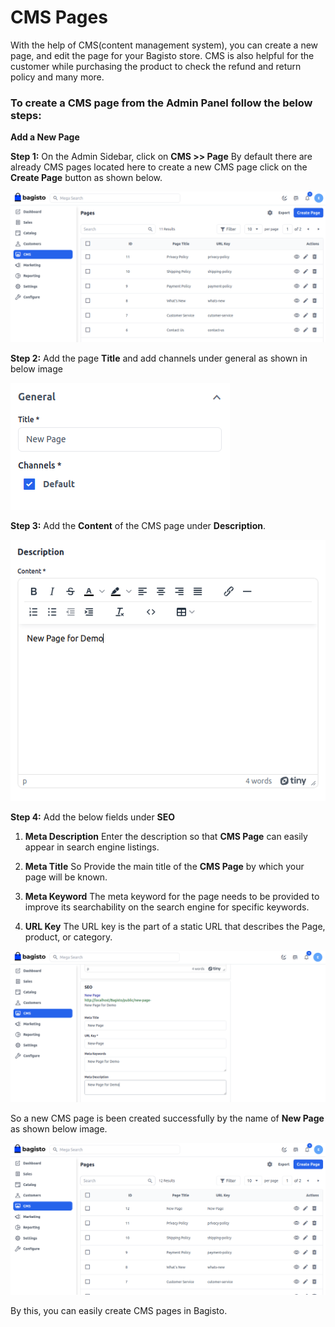 # CMS Pages

With the help of CMS(content management system), you can create a new page, and edit the page for your Bagisto store. CMS is also helpful for the customer while purchasing the product to check the refund and return policy and many more.

### To create a CMS page from the Admin Panel follow the below steps:

**Add a New Page**

**Step 1:** On the Admin Sidebar, click on  **CMS >> Page** By default there are already CMS pages located here to create a new CMS page click on the **Create Page** button as shown below.

 ![CMS](../../assets/2.1.0/images/cms/createPage.png)

**Step 2:** Add the page **Title** and add channels under general as shown in below image 

 ![General](../../assets/2.1.0/images/cms/general.png)

**Step 3:** Add the **Content** of the CMS page under **Description**.

 ![Description](../../assets/2.1.0/images/cms/description.png)

**Step 4:** Add the below fields under **SEO**

1. **Meta Description**
Enter the description so that **CMS Page** can easily appear in search engine listings.

2. **Meta Title**
So Provide the main title of the **CMS Page** by which your page will be known.

3. **Meta Keyword**
The meta keyword for the page needs to be provided to improve its searchability on the search engine for specific keywords.

4. **URL Key** The URL key is the part of a static URL that describes the Page, product, or category. 

 ![SEO](../../assets/2.1.0/images/cms/seo.png)

So a new CMS page is been created successfully by the name of **New Page** as shown below image.

 ![output](../../assets/2.1.0/images/cms/output.png)

By this, you can easily create CMS pages in Bagisto.


